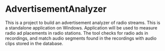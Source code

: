 # AdvertisementAnalyzer

This is a project to build an advertisement analyzer of radio streams. This is a standalone application on
Windows.
Application will be used to measure radio ad placements in radio stations. The tool checks for radio ads in
recordings, and match audio segments found in the recordings with audio clips stored in the database.

